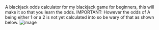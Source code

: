 A blackjack odds calculator for my blackjack game for beginners, this will make it so that you learn the odds.
IMPORTANT: However the odds of A being either 1 or a 2 is not yet calculated into so be wary of that as shown below.
![image](https://github.com/user-attachments/assets/efccf0ef-ecd1-46ce-9696-d7d899815b39)
